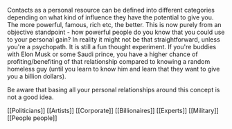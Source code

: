 Contacts as a personal resource can be defined into different categories depending on what kind of influence they have the potential to give you. The more powerful, famous, rich etc, the better. This is now purely from an objective standpoint - how powerful people do you know that you could use to your personal gain? In reality it might not be that straightforward, unless you're a psychopath. It is still a fun thought experiment. If you're buddies with Elon Musk or some Saudi prince, you have a higher chance of profiting/benefiting of that relationship compared to knowing a random homeless guy (until you learn to know him and learn that they want to give you a billion dollars).

Be aware that basing all your personal relationships around this concept is not a good idea.

[[Politicians]]
[[Artists]]
[[Corporate]]
[[Billionaires]]
[[Experts]]
[[Military]]
[[People people]]
